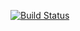 [![Build Status](https://travis-ci.org/arturfif/hellotime.svg?branch=master)](https://travis-ci.org/arturfif/hellotime)